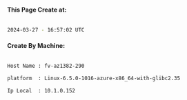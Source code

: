 
   
#### This Page Create at:

```bash

2024-03-27 - 16:57:02 UTC

```

#### Create By Machine:

```bash

Host Name : fv-az1382-290

platform  : Linux-6.5.0-1016-azure-x86_64-with-glibc2.35

Ip Local  : 10.1.0.152

```

